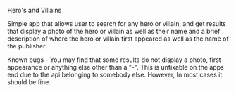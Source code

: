 Hero's and Villains

Simple app that allows user to search for any hero or villain, and get results that display a photo of the hero or villain as well as their name and a brief description of where the hero or villain first appeared as well as the name of the publisher.

Known bugs - You may find that some results do not display a photo, first appearance or anything else other than a "-". This is unfixable on the apps end due to the api belonging to somebody else. However, In most cases it should be fine.
